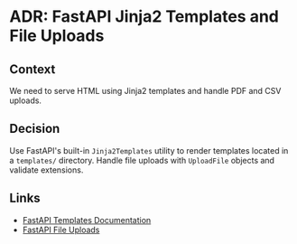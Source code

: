 # ADR: FastAPI Jinja2 Templates and File Uploads

## Context
We need to serve HTML using Jinja2 templates and handle PDF and CSV uploads.

## Decision
Use FastAPI's built-in `Jinja2Templates` utility to render templates located in a `templates/` directory. Handle file uploads with `UploadFile` objects and validate extensions.

## Links
- [FastAPI Templates Documentation](https://fastapi.tiangolo.com/advanced/templates/)
- [FastAPI File Uploads](https://fastapi.tiangolo.com/tutorial/request-files/)
